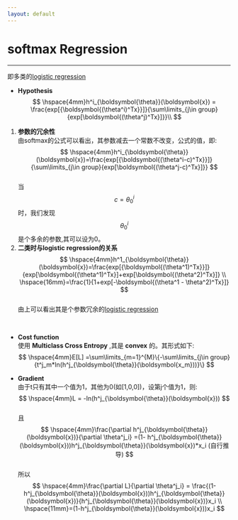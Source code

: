 ```yaml
---
layout: default
---
```


__softmax Regression__
==========
----    
即多类的[logistic regression](./logistic_regression.html)    
    
*  __Hypothesis__     
$$
\hspace{4mm}h^i_{\boldsymbol{\theta}}(\boldsymbol{x}) = \frac{exp[{\boldsymbol{(\theta^i)^Tx}}]}{\sum\limits_{j\in group}{exp[\boldsymbol{(\theta^j)^Tx}]}}\\
$$    
1.  __参数的冗余性__       
由softmax的公式可以看出，其参数减去一个常数不改变，公式的值，即:    
$$
\hspace{4mm}h^i_{\boldsymbol{\theta}}(\boldsymbol{x})=\frac{exp[{\boldsymbol{(\theta^i-c)^Tx}}]}{\sum\limits_{j\in group}{exp[\boldsymbol{(\theta^j-c)^Tx}]}}
$$    
当$$c=\theta^i_0$$时，我们发现$$\theta^i_0$$是个多余的参数,其可以设为0。    
2. __二类时与logistic regression的关系__    
$$
\hspace{4mm}h^1_{\boldsymbol{\theta}}(\boldsymbol{x})=\frac{exp[{\boldsymbol{(\theta^1)^Tx}}]}{exp[\boldsymbol{(\theta^1)^Tx}]+exp[\boldsymbol{(\theta^2)^Tx}]} \\ 
\hspace{16mm}=\frac{1}{1+exp[-\boldsymbol{(\theta^1 - \theta^2)^Tx}]} 
$$    
由上可以看出其是个参数冗余的[logistic regression](./logistic_regression.html)    
<br />    

*  __Cost function__      
使用 __Multiclass Cross Entropy__ ,其是 __convex__ 的。其形式如下:    
$$
\hspace{4mm}E[L] =\sum\limits_{m=1}^{M}\{-\sum\limits_{j\in group}{t^j_m*ln(h^j_{\boldsymbol{\theta}}(\boldsymbol{x_m}))}\}
$$    

*  __Gradient__    
由于t只有其中一个值为1，其他为0(如[1,0,0])，设第j个值为1，则:    
$$
\hspace{4mm}L = -ln(h^j_{\boldsymbol{\theta}}(\boldsymbol{x}))
$$      
且      
$$
\hspace{4mm}\frac{\partial h^j_{\boldsymbol{\theta}}(\boldsymbol{x})}{\partial \theta^j_i} =(1- h^j_{\boldsymbol{\theta}}(\boldsymbol{x}))h^j_{\boldsymbol{\theta}}(\boldsymbol{x})*x_i (自行推导)
$$    
所以    
$$
\hspace{4mm}\frac{\partial L}{\partial \theta^j_i} = \frac{(1-h^j_{\boldsymbol{\theta}}(\boldsymbol{x}))h^j_{\boldsymbol{\theta}}(\boldsymbol{x})}{h^j_{\boldsymbol{\theta}}(\boldsymbol{x})}x_i \\
\hspace{11mm}=(1-h^j_{\boldsymbol{\theta}}(\boldsymbol{x}))x_i
$$


